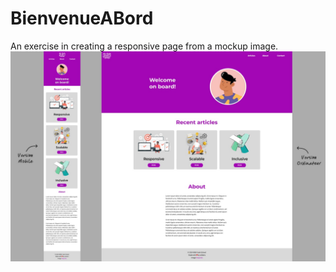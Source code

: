 # BienvenueABord
An exercise in creating a responsive page from a mockup image.
![Maquette](./src/images/mockup.jpg)